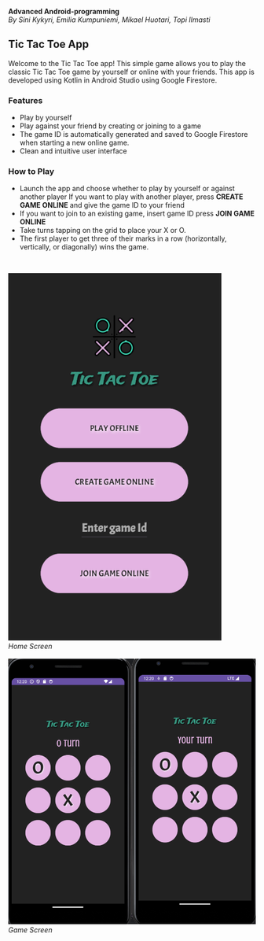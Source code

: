 **Advanced Android-programming**<br>
*By Sini Kykyri, Emilia Kumpuniemi, Mikael Huotari, Topi Ilmasti<br>*

## Tic Tac Toe App
Welcome to the Tic Tac Toe app! This simple game allows you to play the classic Tic Tac Toe game
by yourself or online with your friends.
This app is developed using Kotlin in Android Studio using Google Firestore. 

### Features
- Play by yourself
- Play against your friend by creating or joining to a game
- The game ID is automatically generated and saved to Google Firestore when starting a new online game.
- Clean and intuitive user interface

### How to Play
- Launch the app and choose whether to play by yourself or against another player If you want to play with another player, press **CREATE GAME ONLINE** and give the game ID to your friend
- If you want to join to an existing game, insert game ID press **JOIN GAME ONLINE** 
- Take turns tapping on the grid to place your X or O.
- The first player to get three of their marks in a row (horizontally, vertically, or diagonally) wins the game.



<br>

![Basic View](readmeImages/15.png) 
<br> 
*Home Screen*
<br><br>
![Game View](readmeImages/21.png)
*Game Screen*